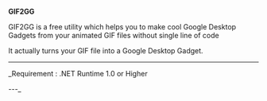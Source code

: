**GIF2GG**

GIF2GG is a free utility which helps you to make cool Google Desktop Gadgets from your animated GIF files without single line of code

It actually turns your GIF file into a Google Desktop Gadget.



---

_Requirement : .NET Runtime 1.0 or Higher

---_


